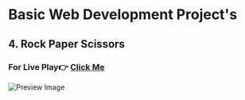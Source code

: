# Basic Web Development Project's

## 4. Rock Paper Scissors

### For Live Play👉 [Click Me]()
![Preview Image](https://github.com/SorcererChiragsingh/Web-Development-Projects/blob/main/4-Rock_Paper_Scissors/preview.png)

